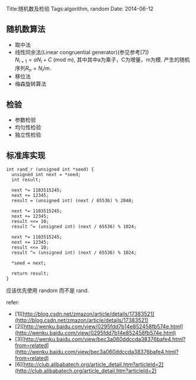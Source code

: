 Title:随机数及检验
Tags:algorithm, random
Date: 2014-06-12

## 随机数算法

 - 取中法
 - 线性同余法(Linear congruential generator)(参见参考[7])  
 $N_{i+1} = aN_{i} + C$ (mod m), 其中其中a为乘子，C为增量，m为模. 产生的随机序列$R_n = N_i / m$.
 - 移位法
 - 梅森旋转算法

## 检验
 - 参数检验
 - 均匀性检验
 - 独立性检验

## 标准库实现

    int rand_r (unsigned int *seed) {
      unsigned int next = *seed;
      int result;

      next *= 1103515245;
      next += 12345;
      result = (unsigned int) (next / 65536) % 2048;

      next *= 1103515245;
      next += 12345;
      result <<= 10;
      result ^= (unsigned int) (next / 65536) % 1024;

      next *= 1103515245;
      next += 12345;
      result <<= 10;
      result ^= (unsigned int) (next / 65536) % 1024;

      *seed = next;

      return result;
    }

应该优先使用 random 而不是 rand.

refer:

- [1][http://blog.csdn.net/zmazon/article/details/17383521](http://blog.csdn.net/zmazon/article/details/17383521)
- [2][http://wenku.baidu.com/view/0295fdd7b14e852458fb574e.html](http://wenku.baidu.com/view/0295fdd7b14e852458fb574e.html)
- [3][http://wenku.baidu.com/view/bec3a060ddccda38376bafe4.html?from=related](http://wenku.baidu.com/view/bec3a060ddccda38376bafe4.html?from=related)
- [6][http://club.alibabatech.org/article_detail.htm?articleId=2](http://club.alibabatech.org/article_detail.htm?articleId=2)

